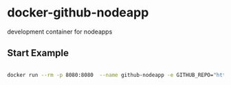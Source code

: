 # docker-github-nodeapp
development container for nodeapps 

## Start Example

```bash

docker run --rm -p 8080:8080  --name github-nodeapp -e GITHUB_REPO="https://github.com/uber/kepler.gl.git" -e GITHUB_SSH_KEY="`cat ~/.ssh/github_rsa`"  -e MapboxAccessToken="YOUR_TOKEN_HERE" boritzio/docker-github-nodeapp

```
